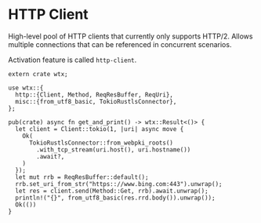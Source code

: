 # HTTP Client

High-level pool of HTTP clients that currently only supports HTTP/2. Allows multiple connections that can be referenced in concurrent scenarios.

Activation feature is called `http-client`.

```rust,edition2021
extern crate wtx;

use wtx::{
  http::{Client, Method, ReqResBuffer, ReqUri},
  misc::{from_utf8_basic, TokioRustlsConnector},
};

pub(crate) async fn get_and_print() -> wtx::Result<()> {
  let client = Client::tokio(1, |uri| async move {
    Ok(
      TokioRustlsConnector::from_webpki_roots()
        .with_tcp_stream(uri.host(), uri.hostname())
        .await?,
    )
  });
  let mut rrb = ReqResBuffer::default();
  rrb.set_uri_from_str("https:://www.bing.com:443").unwrap();
  let res = client.send(Method::Get, rrb).await.unwrap();
  println!("{}", from_utf8_basic(res.rrd.body()).unwrap());
  Ok(())
}
```